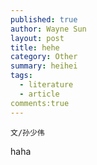 ```yaml
---
published: true
author: Wayne Sun
layout: post
title: hehe
category: Other
summary: heihei
tags:
  - literature
  - article
comments:true
---
```


`文/孙少伟`


haha
